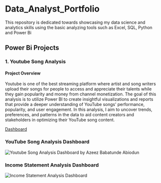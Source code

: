 # Data_Analyst_Portfolio

This repository is dedicated towards showcasing my data science and analytics skills using the basic analyzing tools such as Excel, SQL, Python and Power Bi

## Power Bi Projects
### 1. Youtube Song Analysis

#### Project Overview

Youtube is one of the best streaming platform where artist and song writers upload their songs for people to access and appreciate their talents while they gain popularity and money from channel monetization.
The goal of this analysis is to utilize Power BI to create insightful visualizations and reports that provide a deeper understanding of YouTube songs' performance, popularity, and user engagement.
In this analysis, I aim to uncover trends, preferences, and patterns in the data to aid content creators and stakeholders in optimizing their YouTube song content.

[Dashboard]()

###                                     YouTube Song Analysis Dashboard
![Youtube Song Analysis Dashboard by Azeez Babatunde Abiodun](https://github.com/AzeezBabatunde/Data_Analyst_Portfolio/assets/170113526/1175cc57-8acd-4710-9a89-80cd8032401d)

###                                     Income Statement Analysis Dashboard
![Income Statement Analysis Dashboard](https://github.com/AzeezBabatunde/Data_Analyst_Portfolio/assets/170113526/a32f935a-9954-4d33-b4a4-e7fcdfdddd40)
